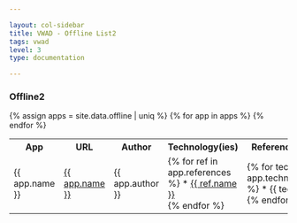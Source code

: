 ```yaml
---

layout: col-sidebar
title: VWAD - Offline List2
tags: vwad
level: 3
type: documentation

---
```


<link href="assets/vwad.css" rel="stylesheet" type="text/css">

### Offline2

<table>
  <tr><th>App</th><th>URL</th><th>Author</th><th>Technology(ies)</th><th>Reference(s)</th><th>Note(s)</th></tr>
  {% assign apps = site.data.offline | uniq %}
  {% for app in apps %}
  <tr>
    <td> {{ app.name }} </td>
    <td> <a href="{{ app.url }}"> {{ app.name }} </a></td>
    <td> {{ app.author }} </td>
    <td> {% for ref in app.references %}
           * <a href="{{ ref.url }}">{{ ref.name }}</a> <br>
         {% endfor %}
    </td>
    <td> {% for tech in app.technology %}
           * {{ tech }} <br>
         {% endfor %}
    </td>
    <td> {{ app.notes }} </td>
  </tr>
  {% endfor %}
</table>
